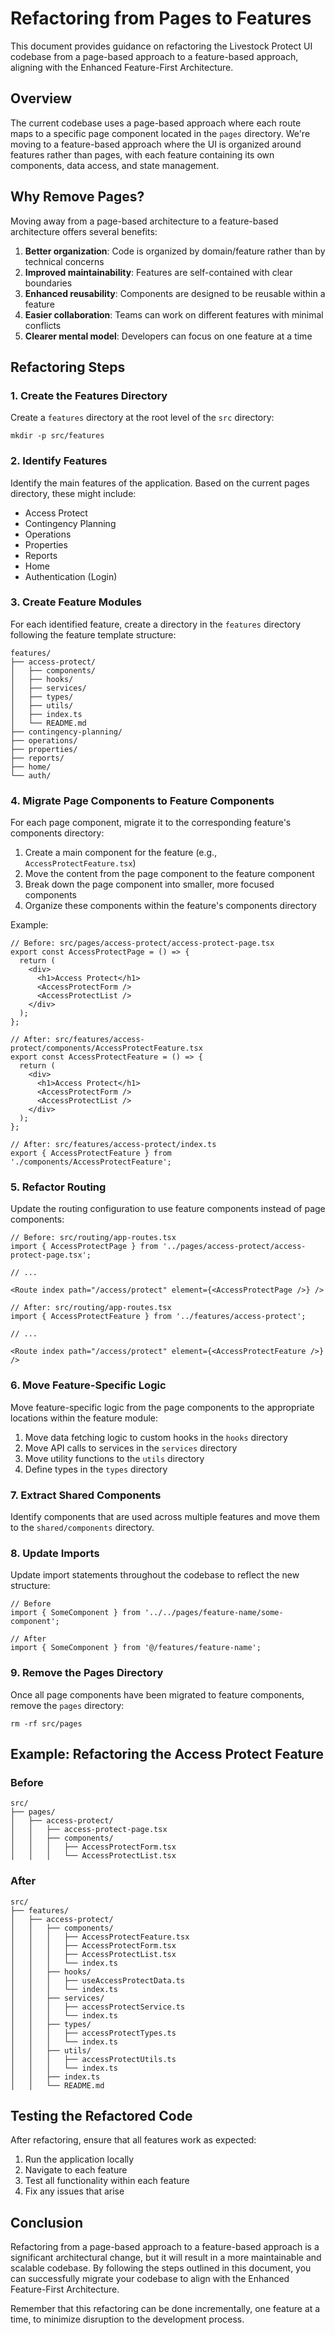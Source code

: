 # Refactoring from Pages to Features

This document provides guidance on refactoring the Livestock Protect UI codebase from a page-based approach to a feature-based approach, aligning with the Enhanced Feature-First Architecture.

## Overview

The current codebase uses a page-based approach where each route maps to a specific page component located in the `pages` directory. We're moving to a feature-based approach where the UI is organized around features rather than pages, with each feature containing its own components, data access, and state management.

## Why Remove Pages?

Moving away from a page-based architecture to a feature-based architecture offers several benefits:

1. **Better organization**: Code is organized by domain/feature rather than by technical concerns
2. **Improved maintainability**: Features are self-contained with clear boundaries
3. **Enhanced reusability**: Components are designed to be reusable within a feature
4. **Easier collaboration**: Teams can work on different features with minimal conflicts
5. **Clearer mental model**: Developers can focus on one feature at a time

## Refactoring Steps

### 1. Create the Features Directory

Create a `features` directory at the root level of the `src` directory:

```
mkdir -p src/features
```

### 2. Identify Features

Identify the main features of the application. Based on the current pages directory, these might include:

- Access Protect
- Contingency Planning
- Operations
- Properties
- Reports
- Home
- Authentication (Login)

### 3. Create Feature Modules

For each identified feature, create a directory in the `features` directory following the feature template structure:

```
features/
├── access-protect/
│   ├── components/
│   ├── hooks/
│   ├── services/
│   ├── types/
│   ├── utils/
│   ├── index.ts
│   └── README.md
├── contingency-planning/
├── operations/
├── properties/
├── reports/
├── home/
└── auth/
```

### 4. Migrate Page Components to Feature Components

For each page component, migrate it to the corresponding feature's components directory:

1. Create a main component for the feature (e.g., `AccessProtectFeature.tsx`)
2. Move the content from the page component to the feature component
3. Break down the page component into smaller, more focused components
4. Organize these components within the feature's components directory

Example:

```tsx
// Before: src/pages/access-protect/access-protect-page.tsx
export const AccessProtectPage = () => {
  return (
    <div>
      <h1>Access Protect</h1>
      <AccessProtectForm />
      <AccessProtectList />
    </div>
  );
};

// After: src/features/access-protect/components/AccessProtectFeature.tsx
export const AccessProtectFeature = () => {
  return (
    <div>
      <h1>Access Protect</h1>
      <AccessProtectForm />
      <AccessProtectList />
    </div>
  );
};

// After: src/features/access-protect/index.ts
export { AccessProtectFeature } from './components/AccessProtectFeature';
```

### 5. Refactor Routing

Update the routing configuration to use feature components instead of page components:

```tsx
// Before: src/routing/app-routes.tsx
import { AccessProtectPage } from '../pages/access-protect/access-protect-page.tsx';

// ...

<Route index path="/access/protect" element={<AccessProtectPage />} />

// After: src/routing/app-routes.tsx
import { AccessProtectFeature } from '../features/access-protect';

// ...

<Route index path="/access/protect" element={<AccessProtectFeature />} />
```

### 6. Move Feature-Specific Logic

Move feature-specific logic from the page components to the appropriate locations within the feature module:

1. Move data fetching logic to custom hooks in the `hooks` directory
2. Move API calls to services in the `services` directory
3. Move utility functions to the `utils` directory
4. Define types in the `types` directory

### 7. Extract Shared Components

Identify components that are used across multiple features and move them to the `shared/components` directory.

### 8. Update Imports

Update import statements throughout the codebase to reflect the new structure:

```tsx
// Before
import { SomeComponent } from '../../pages/feature-name/some-component';

// After
import { SomeComponent } from '@/features/feature-name';
```

### 9. Remove the Pages Directory

Once all page components have been migrated to feature components, remove the `pages` directory:

```
rm -rf src/pages
```

## Example: Refactoring the Access Protect Feature

### Before

```
src/
├── pages/
│   ├── access-protect/
│   │   ├── access-protect-page.tsx
│   │   ├── components/
│   │   │   ├── AccessProtectForm.tsx
│   │   │   └── AccessProtectList.tsx
```

### After

```
src/
├── features/
│   ├── access-protect/
│   │   ├── components/
│   │   │   ├── AccessProtectFeature.tsx
│   │   │   ├── AccessProtectForm.tsx
│   │   │   ├── AccessProtectList.tsx
│   │   │   └── index.ts
│   │   ├── hooks/
│   │   │   ├── useAccessProtectData.ts
│   │   │   └── index.ts
│   │   ├── services/
│   │   │   ├── accessProtectService.ts
│   │   │   └── index.ts
│   │   ├── types/
│   │   │   ├── accessProtectTypes.ts
│   │   │   └── index.ts
│   │   ├── utils/
│   │   │   ├── accessProtectUtils.ts
│   │   │   └── index.ts
│   │   ├── index.ts
│   │   └── README.md
```

## Testing the Refactored Code

After refactoring, ensure that all features work as expected:

1. Run the application locally
2. Navigate to each feature
3. Test all functionality within each feature
4. Fix any issues that arise

## Conclusion

Refactoring from a page-based approach to a feature-based approach is a significant architectural change, but it will result in a more maintainable and scalable codebase. By following the steps outlined in this document, you can successfully migrate your codebase to align with the Enhanced Feature-First Architecture.

Remember that this refactoring can be done incrementally, one feature at a time, to minimize disruption to the development process.
